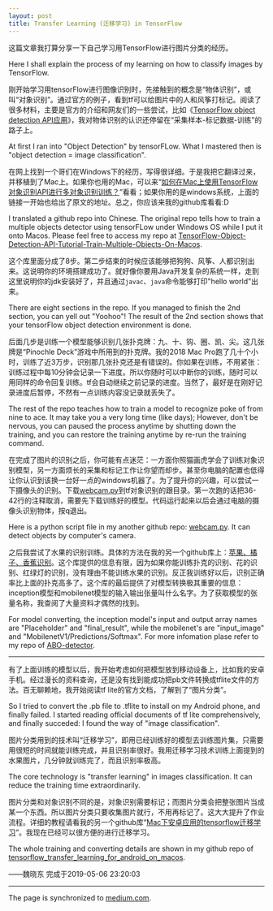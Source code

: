 ```yaml
---
layout: post
title: Transfer Learning (迁移学习) in TensorFlow
---
```


这篇文章我打算分享一下自己学习用TensorFlow进行图片分类的经历。

Here I shall explain the process of my learning on how to classify images by TensorFlow.

刚开始学习用tensorFlow进行图像识别时，先接触到的概念是“物体识别”，或叫“对象识别”。通过官方的例子，看到tf可以给图片中的人和风筝打标记。阅读了很多材料，主要是官方的介绍和网友们的一些尝试，比如《[TensorFlow object detection API应用](https://www.cnblogs.com/zongfa/p/9663649.html)》，我对物体识别的认识还停留在“采集样本-标记数据-训练”的路子上。

At first I ran into "Object Detection" by tensorFLow. What I mastered then is "object detection = image classification".

在网上找到一个哥们在Windows下的经历，写得很详细。于是我把它翻译过来，并移植到了Mac上。如果你也用的Mac，可以来“[如何在Mac上使用TensorFlow对象识别API进行多对象识别训练？](https://github.com/davelet/TensorFlow-Object-Detection-API-Tutorial-Train-Multiple-Objects-On-Macos)”看看；如果你用的是windows系统，上面的链接一开始也给出了原文的地址。总之，你应该来我的github库看看:D

I translated a github repo into Chinese. The original repo tells how to train a multiple objects detector using tensorFLow under Windows OS while I put it onto Macos. Please feel free to access my repo at [TensorFlow-Object-Detection-API-Tutorial-Train-Multiple-Objects-On-Macos](https://github.com/davelet/TensorFlow-Object-Detection-API-Tutorial-Train-Multiple-Objects-On-Macos).

这个库里面分成了8步。第二步结束的时候应该能够把狗狗、风筝、人都识别出来。这说明你的环境搭建成功了。就好像你要用Java开发复杂的系统一样，走到这里说明你的jdk安装好了，并且通过`javac`、`java`命令能够打印"hello world"出来。

There are eight sections in the repo. If you managed to finish the 2nd section, you can yell out "Yoohoo"! The result of the 2nd section shows that your tensorFlow object detection environment is done.

后面几步是训练一个模型能够识别几张扑克牌：九、十、钩、圈、凯、尖。这几张牌是“Pinochle Deck”游戏中所用到的扑克牌。我的2018 Mac Pro跑了几十个小时，训练了近3万步，识别那几张扑克还是有错误的。你如果在训练，不用紧张：训练过程中每10分钟会记录一下进度。所以你随时可以中断你的训练，随时可以用同样的命令回复训练。tf会自动继续之前记录的进度。当然了，最好是在刚好记录进度后暂停，不然有一点训练内容没记录就丢失了。

The rest of the repo teaches how to train a model to recognize poke of from nine to ace. It may take you a very long time (like days); However, don't be nervous, you can paused the process anytime by shutting down the training, and you can restore the training anytime by re-run the training command.

在完成了图片的识别之后，你可能有点迷茫：一方面你照猫画虎学会了训练对象识别模型，另一方面烦长的采集和标记工作让你望而却步。甚至你电脑的配置也低得让你认识到该换一台好一点的windows机器了。为了提升你的兴趣，可以尝试一下摄像头的识别。下载[webcam.py](https://github.com/davelet/yh-ml-learning-group-201903/blob/master/%E5%AD%A6%E4%B9%A0%E8%BF%9B%E5%BA%A6/%E9%AD%8F%E6%99%93%E4%B8%9C/webcam.py)到tf对象识别的跟目录。第一次跑的话把36-42行的注释取消，需要先下载训练好的模型。代码运行起来以后会通过电脑的摄像头识别物体，按q退出。

Here is a python script file in my another github repo: [webcam.py](https://github.com/davelet/yh-ml-learning-group-201903/blob/master/%E5%AD%A6%E4%B9%A0%E8%BF%9B%E5%BA%A6/%E9%AD%8F%E6%99%93%E4%B8%9C/webcam.py). It can detect objects by computer's camera. 

之后我尝试了水果的识别训练。具体的方法在我的另一个github库上：[苹果、橘子、香蕉识别](https://github.com/davelet/ABO-detector)。这个库提供的信息有限，因为如果你能训练扑克的识别、花的识别、红绿灯的识别，没有理由不能训练水果的识别。反正我训练好以后，识别正确率比上面的扑克高多了。这个库的最后提供了对模型转换极其重要的信息：inception模型和mobilenet模型的输入输出张量叫什么名字。为了获取模型的张量名称，我查阅了大量资料才偶然的找到。

For model converting, the inception model's input and output array names are "Placeholder" and "final_result", while the mobilenet's are "input_image" and "MobilenetV1/Predictions/Softmax". For more infomation plase refer to my repo of [ABO-detector](https://github.com/davelet/ABO-detector).

---
有了上面训练的模型以后，我开始考虑如何把模型放到移动设备上，比如我的安卓手机。经过漫长的资料查询，还是没有找到能成功把pb文件转换成tflite文件的方法。百无聊赖地，我开始阅读tf lite的官方文档，了解到了“图片分类”。

So I tried to convert the .pb file to .tflite to install on my Android phone, and finally failed. I started reading official documents of tf lite comprehensively, and finally succeded: I found the way of "image classification".

图片分类用到的技术叫“迁移学习”，即用已经训练好的模型去训练图片集，只需要用很短的时间就能训练完成，并且识别率很好。我用迁移学习技术训练上面提到的水果图片，几分钟就训练完了，而且识别率极高。

The core technology is "transfer learning" in images classification. It can reduce the training time extraordinarily.

图片分类和对象识别不同的是，对象识别需要标记；而图片分类会把整张图片当成某一个东西。所以图片分类只要收集图片就行，不用再标记了。这大大提升了作业流程。详细的教程请看我的另一个github库“[Mac下安卓应用的tensorflow迁移学习](https://github.com/davelet/tensorflow_transfer_learning_for_android_on_macos)”。我现在已经可以很方便的进行迁移学习。

The whole training and converting details are shown in my github repo of [tensorflow_transfer_learning_for_android_on_macos](https://github.com/davelet/tensorflow_transfer_learning_for_android_on_macos).

——魏晓东 完成于2019-05-06 23:20:03

---
The page is synchronized to [medium.com](https://medium.com/@sheldon.sh.hb/transfer-learning-%E8%BF%81%E7%A7%BB%E5%AD%A6%E4%B9%A0-in-tensorflow-7e54adc51f93).
